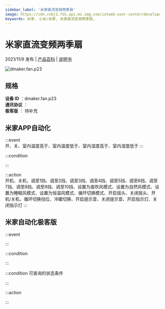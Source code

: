 ```yaml
---
sidebar_label: '米家直流变频两季扇'
image: https://cdn.cnbj1.fds.api.mi-img.com/iotweb-user-center/developer_1679070336938hidh6PoU.png?GalaxyAccessKeyId=AKVGLQWBOVIRQ3XLEW&Expires=9223372036854775807&Signature=InDsdaFiQwaMqx++W2p2P5kgNOM=
keywords: 米家, 小米/米家, 米家直流变频两季扇, 
---
```

# 米家直流变频两季扇

2021/11/9 发布 | [产品百科](https://home.mi.com/webapp/content/baike/product/index.html?model=dmaker.fan.p23/) | [说明书](https://home.mi.com/views/introduction.html?model=dmaker.fan.p23&region=cn)

![dmaker.fan.p23](https://cdn.cnbj1.fds.api.mi-img.com/iotweb-user-center/developer_1679070336938hidh6PoU.png?GalaxyAccessKeyId=AKVGLQWBOVIRQ3XLEW&Expires=9223372036854775807&Signature=InDsdaFiQwaMqx++W2p2P5kgNOM=)

## 规格  
> 
**设备 ID** ：dmaker.fan.p23  
**通讯协议** ：  
**极客版**  ： 待补充 


## 米家APP自动化  

:::event  
开、关、室内温度高于、室内温度低于、室内湿度高于、室内湿度低于
:::

:::condition  

:::

:::action   
开机、关机、调至1挡、调至2挡、调至3挡、调至4挡、调至5挡、调至6挡、调至7挡、调至8挡、调至9挡、调至10挡、设置为直吹风模式、设置为自然风模式、设置为睡眠风模式、设置为恒温风模式、循环切换模式、开启摇头、关闭摇头、开机/关机、循环切换挡位、冷暖切换、开启提示音、关闭提示音、开启指示灯、关闭指示灯
:::

## 米家自动化极客版  

:::event  

:::

:::condition  

:::

:::condition 可查询的状态条件  

:::

:::action  

:::

        
